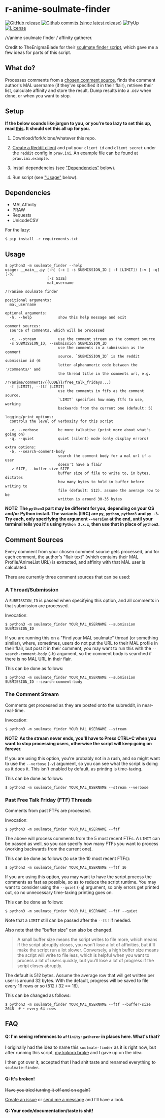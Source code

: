 # r-anime-soulmate-finder

[![GitHub release](https://img.shields.io/github/release/erkghlerngm44/r-anime-soulmate-finder.svg)](https://github.com/erkghlerngm44/r-anime-soulmate-finder/releases)
[![Github commits (since latest release)](https://img.shields.io/github/commits-since/erkghlerngm44/r-anime-soulmate-finder/latest.svg)]()
[![PyUp](https://pyup.io/repos/github/erkghlerngm44/r-anime-soulmate-finder/shield.svg)](https://pyup.io/repos/github/erkghlerngm44/r-anime-soulmate-finder/)
[![License](https://img.shields.io/github/license/erkghlerngm44/r-anime-soulmate-finder.svg)](/LICENSE)

/r/anime soulmate finder / affinity gatherer.

Credit to TheEnigmaBlade for their 
[soulmate finder script](https://gist.github.com/TheEnigmaBlade/24205c62280b056fde3d),
which gave me a few ideas for parts of this script.


## What do?

Processes comments from a [chosen comment source](#comment-sources), finds the
comment author's MAL username (if they've specified it in their flair), retrieve
their list, calculate affinity and store the result. Dump results into a .csv
when done, or when you want to stop.


## Setup

**If the below sounds like jargon to you, or you're too lazy to set this up,
  read [this](https://gist.github.com/erkghlerngm44/0f79394803ead5f336e173fef877b44b).
  It should set this all up for you.**

1. Download/fork/clone/whatever this repo.

2. [Create a Reddit client](https://www.reddit.com/prefs/apps) and put your
   `client_id` and `client_secret` under the `reddit` config in `praw.ini`.
   An example file can be found at `praw.ini.example`.

3. Install dependencies (see ["Dependencies"](#dependencies) below).

4. Run script (see ["Usage"](#usage) below).


## Dependencies

* MALAffinity
* PRAW
* Requests
* UnicodeCSV

For the lazy:

    $ pip install -r requirements.txt


## Usage

```shell
$ python3 -m soulmate_finder --help
usage: __main__.py [-h] (-c | -s SUBMISSION_ID | -f [LIMIT]) [-v | -q] [-b]
                   [-z SIZE]
                   mal_username

/r/anime soulmate finder

positional arguments:
  mal_username

optional arguments:
  -h, --help            show this help message and exit

comment sources:
  source of comments, which will be processed

  -c, --stream          use the comment stream as the comment source
  -s SUBMISSION_ID, --submission SUBMISSION_ID
                        use the comments in a submission as the comment
                        source. `SUBMISSION_ID` is the reddit submission id (6
                        letter alphanumeric code between the '/comments/' and
                        the thread title in the comments url, e.g.
                        /r/anime/comments/{{CODE}}/free_talk_fridays...)
  -f [LIMIT], --ftf [LIMIT]
                        use the comments in ftfs as the comment source.
                        `LIMIT` specifies how many ftfs to use, working
                        backwards from the current one (default: 5)

logging/print options:
  controls the level of verbosity for this script

  -v, --verbose         be more talkative (print more about what's going on)
  -q, --quiet           quiet (silent) mode (only display errors)

extra options:
  -b, --search-comment-body
                        search the comment body for a mal url if a user
                        doesn't have a flair
  -z SIZE, --buffer-size SIZE
                        buffer size of file to write to, in bytes. dictates
                        how many bytes to hold in buffer before writing to
                        file (default: 512). assume the average row to be
                        written is around 30-35 bytes
```

**NOTE: The `python3` part may be different for you, depending on your OS and/or Python install.
  The variants (IIRC) are `py`, `python`, `python3` and `py -3`. Try each, only specifying the argument
  `--version` at the end, until your terminal tells you it's using `Python 3.x.x`, then use that in place
  of `python3`.**


## Comment Sources

Every comment from your chosen comment source gets processed, and for each comment, the
author's "flair text" (which contains their MAL Profile/AnimeList URL) is extracted,
and affinity with that MAL user is calculated.

There are currently three comment sources that can be used:

### A Thread/Submission

A `SUBMISSION_ID` is passed when specifying this option, and all comments in that
submission are processed.

Invocation:

```shell
$ python3 -m soulmate_finder YOUR_MAL_USERNAME --submission SUBMISSION_ID
```

If you are running this on a "Find your MAL soulmate" thread (or something similar),
where, sometimes, users do not put the URL to their MAL profile in their flair, but
post it in their comment, you may want to run this with the `--search-comment-body`
(`-b`) argument, so the comment body is searched if there is no MAL URL in their flair.

This can be done as follows:

```shell
$ python3 -m soulmate_finder YOUR_MAL_USERNAME --submission SUBMISSION_ID --search-comment-body
```

### The Comment Stream

Comments get processed as they are posted onto the subreddit, in near-real-time.

Invocation:

```shell
$ python3 -m soulmate_finder YOUR_MAL_USERNAME --stream
```

**NOTE: As the stream never ends, you'll have to Press CTRL+C when you want to stop processing
  users, otherwise the script will keep going on forever.**

If you are using this option, you're probably not in a rush, and so might want to use the
`--verbose` (`-v`) argument, so you can see what the script is doing as it does it. This
isn't enabled by default, as printing is time-taxing.

This can be done as follows:

```shell
$ python3 -m soulmate_finder YOUR_MAL_USERNAME --stream --verbose
```

### Past Free Talk Friday (FTF) Threads

Comments from past FTFs are processed.

Invocation:

```shell
$ python3 -m soulmate_finder YOUR_MAL_USERNAME --ftf
```

The above will process comments from the 5 most recent FTFs. A `LIMIT` can be passed as well,
so you can specify how many FTFs you want to process (working backwards from the current one).

This can be done as follows (to use the 10 most recent FTFs):

```shell
$ python3 -m soulmate_finder YOUR_MAL_USERNAME --ftf 10
```

If you are using this option, you may want to have the script process the comments as fast as
possible, so as to reduce the script runtime. You may want to consider using the ``--quiet``
(`-q`) argument, so only errors get printed out, so no unnecessary time-taxing printing goes
on.

This can be done as follows:

```shell
$ python3 -m soulmate_finder YOUR_MAL_USERNAME --ftf --quiet
```

Note that a `LIMIT` still can be passed after the `--ftf` if needed.

Also note that the "buffer size" can also be changed.

> A small buffer size means the script writes to file more, which means if the script
  abruptly closes, you won't lose a lot of affinities, but it'll make the script run a
  lot slower. Conversely, a high buffer size means the script will write to file less,
  which is helpful when you want to process a lot of users quickly, but you'll lose a
  lot of progress if the script closes abruptly.

The default is 512 bytes. Assume the average row that will get written per user is around 32 bytes.
With the default, progress will be saved to file every 16 rows or so (512 / 32 == 16).

This can be changed as follows:

```shell
$ python3 -m soulmate_finder YOUR_MAL_USERNAME --ftf --buffer-size 2048  # ~ every 64 rows
```


## FAQ

#### Q: I'm seeing references to `affinity-gatherer` in places here. What's that?
I originally had the idea to name this `soulmate-finder` as it is right now,
but after running this script, 
[my kokoro broke](https://github.com/erkghlerngm44/affinity-gatherer/blob/v1.1.0/README.md#q-why-wasnt-this-called-something-snazzy-like-ranime-soulmate-finder)
and I gave up on the idea.

I then got over it, accepted that I had shit taste and renamed everything to `soulmate-finder`.

#### Q: It's broken!
~~Have you tried turning it off and on again?~~

[Create an issue](https://github.com/erkghlerngm44/r-anime-soulmate-finder/issues/new)
or [send me a message](https://www.reddit.com/message/compose/?to=erkghlerngm44)
and I'll have a look.

#### Q: Your code/documentation/taste is shit!
![[](#yuishrug)](https://i.imgur.com/gEOKk0P.jpg "Sorry.")
